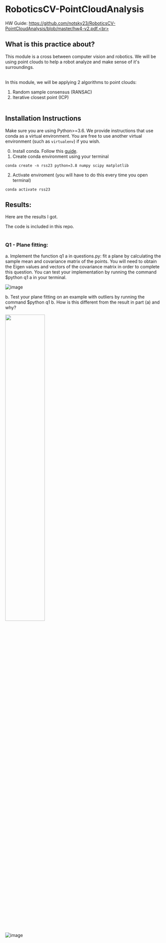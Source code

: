 # RoboticsCV-PointCloudAnalysis

HW Guide: https://github.com/notsky23/RoboticsCV-PointCloudAnalysis/blob/master/hw4-v2.pdf.<br><br>

## What is this practice about?<br>

This module is a cross between computer vision and robotics. We will be using point clouds to help a robot analyze and make sense of it's surroundings.<br><br>

In this module, we will be applying 2 algorithms to point clouds:<br>
1. Random sample consensus (RANSAC)<br>
2. Iterative closest point (ICP)<br><br>

## Installation Instructions
Make sure you are using Python>=3.6.  We provide instructions that use conda as
a virtual environment.  You are free to use another virtual environment (such as
`virtualenv`) if you wish.

0. Install conda.  Follow this [guide](https://docs.anaconda.com/anaconda/install/).
1. Create conda environment using your terminal
```shell
conda create -n rss23 python=3.8 numpy scipy matplotlib
```
2. Activate enviroment (you will have to do this every time you open terminal)
```shell
conda activate rss23
```

## Results:<br>

Here are the results I got.<br>

The code is included in this repo.<br><br>

### Q1 - Plane fitting:<br>

a. Implement the function q1 a in questions.py: fit a plane by calculating the sample mean and covariance matrix of the points. You will need to obtain the Eigen values and vectors of the covariance matrix in order to complete this question. You can test your implementation by running the command $python q1 a in your terminal.

![image](https://user-images.githubusercontent.com/98131995/234903586-5c188424-4ae5-4bc7-a8a6-e6485ce84c8e.png)

b. Test your plane fitting on an example with outliers by running the command $python q1 b. How is this different from the result in part (a) and why?



<img src="https://user-images.githubusercontent.com/98131995/234774183-aa43c871-c027-4e08-88fc-be1bba319672.png" width=50% height=50%><br><br>
![image](https://user-images.githubusercontent.com/98131995/234774248-c49252f4-8ae4-4d06-8d06-47ec421bfb46.png)<br><br>
